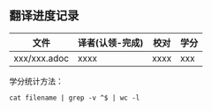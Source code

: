 ## 翻译进度记录


| 文件               |  译者(认领-完成)    |   校对  |  学分 | 
| ----------------- | ----------------- | ---------------   | --------   |
| xxx/xxx.adoc         |  xxxx  | xxxx  | xxx | 





学分统计方法：
```
cat filename | grep -v ^$ | wc -l
```
